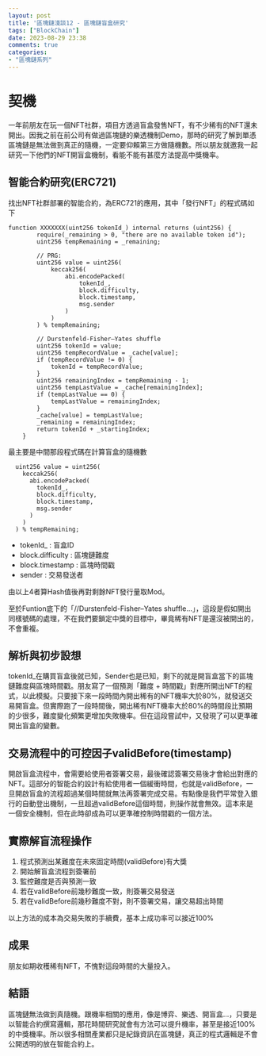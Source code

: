```yaml
---
layout: post
title: '區塊鏈淺談12 - 區塊鏈盲盒研究'
tags: ["BlockChain"]
date: 2023-08-29 23:38
comments: true
categories: 
- "區塊鏈系列"
---
```

# 契機
一年前朋友在玩一個NFT社群，項目方透過盲盒發售NFT，有不少稀有的NFT還未開出。因我之前在前公司有做過區塊鏈的樂透機制Demo，那時的研究了解到單憑區塊鏈是無法做到真正的隨機，一定要仰賴第三方做隨機數。所以朋友就邀我一起研究一下他們的NFT開盲盒機制，看能不能有甚麼方法提高中獎機率。

## 智能合約研究(ERC721)
找出NFT社群部署的智能合約，為ERC721的應用，其中「發行NFT」的程式碼如下
```
function XXXXXXX(uint256 tokenId_) internal returns (uint256) {
        require(_remaining > 0, "there are no available token id");
        uint256 tempRemaining = _remaining;

        // PRG:
        uint256 value = uint256(
            keccak256(
                abi.encodePacked(
                    tokenId_,
                    block.difficulty,
                    block.timestamp,
                    msg.sender
                )
            )
        ) % tempRemaining;

        // Durstenfeld-Fisher–Yates shuffle
        uint256 tokenId = value;
        uint256 tempRecordValue = _cache[value];
        if (tempRecordValue != 0) {
            tokenId = tempRecordValue;
        }
        uint256 remainingIndex = tempRemaining - 1;
        uint256 tempLastValue = _cache[remainingIndex];
        if (tempLastValue == 0) {
            tempLastValue = remainingIndex;
        }
        _cache[value] = tempLastValue;
        _remaining = remainingIndex;
        return tokenId + _startingIndex;
    }
```
最主要是中間那段程式碼在計算盲盒的隨機數
```
  uint256 value = uint256(
    keccak256(
      abi.encodePacked(
        tokenId_,
        block.difficulty,
        block.timestamp,
        msg.sender
      )
    )
  ) % tempRemaining;
```
* tokenId_ : 盲盒ID
* block.difficulty : 區塊鏈難度
* block.timestamp : 區塊時間戳
* sender : 交易發送者

由以上4者算Hash值後再對剩餘NFT發行量取Mod。

至於Funtion底下的「//Durstenfeld-Fisher–Yates shuffle...」，這段是假如開出同樣號碼的處理，不在我們要鎖定中獎的目標中，畢竟稀有NFT是還沒被開出的，不會重複。

## 解析與初步設想
tokenId_在購買盲盒後就已知，Sender也是已知，剩下的就是開盲盒當下的區塊鏈難度與區塊時間戳。朋友寫了一個預測「難度 + 時間戳」對應所開出NFT的程式，以此模擬。只要接下來一段時間內開出稀有的NFT機率大於80%，就發送交易開盲盒。但實際跑了一段時間後，開出稀有NFT機率大於80%的時間段比預期的少很多，難度變化頻繁更增加失敗機率。但在這段嘗試中，又發現了可以更準確開出盲盒的變數。

## 交易流程中的可控因子validBefore(timestamp)
開啟盲盒流程中，會需要給使用者簽署交易，最後確認簽署交易後才會給出對應的NFT。這部分的智能合約設計有給使用者一個緩衝時間，也就是validBefore，一旦開啟盲盒的流程超過某個時間就無法再簽署完成交易。有點像是我們平常登入銀行的自動登出機制，一旦超過validBefore這個時間，則操作就會無效。這本來是一個安全機制，但在此時卻成為可以更準確控制時間戳的一個方法。

## 實際解盲流程操作
 1. 程式預測出某難度在未來固定時間(validBefore)有大獎
 2. 開始解盲盒流程到簽署前
 3. 監控難度是否與預測一致
 4. 若在validBefore前幾秒難度一致，則簽署交易發送
 5. 若在validBefore前幾秒難度不對，則不簽署交易，讓交易超出時間

以上方法的成本為交易失敗的手續費，基本上成功率可以接近100%

## 成果
朋友如期收穫稀有NFT，不愧對這段時間的大量投入。

## 結語
區塊鏈無法做到真隨機。跟機率相關的應用，像是博弈、樂透、開盲盒...，只要是以智能合約撰寫邏輯，那花時間研究就會有方法可以提升機率，甚至是接近100%的中獎機率。所以很多相關產業都只是紀錄資訊在區塊鏈，真正的程式邏輯是不會公開透明的放在智能合約上。